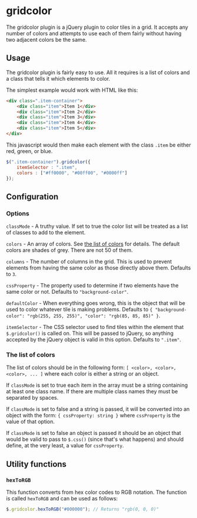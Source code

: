 # gridcolor

The gridcolor plugin is a jQuery plugin to color tiles in a grid. It accepts any number of colors and attempts to use each of them fairly without having two adjacent colors be the same.

## Usage

The gridcolor plugin is fairly easy to use. All it requires is a list of colors and a class that tells it which elements to color.

The simplest example would work with HTML like this:

```html
<div class=".item-container">
	<div class="item">Item 1</div>
	<div class="item">Item 2</div>
	<div class="item">Item 3</div>
	<div class="item">Item 4</div>
	<div class="item">Item 5</div>
</div>
```

This javascript would then make each element with the class `.item` be either red, green, or blue.

```javascript
$(".item-container").gridcolor({
	itemSelector : ".item",
	colors : ["#ff0000", "#00ff00", "#0000ff"]
});
```

## Configuration

### Options

`classMode` - A truthy value. If set to true the color list will be treated as a list of classes to add to the element.

`colors` - An array of colors. See [the list of colors](#the-list-of-colors) for details. The default colors are shades of grey. There are not 50 of them.

`columns` - The number of columns in the grid. This is used to prevent elements from having the same color as those directly above them. Defaults to `3`.

`cssProperty` - The property used to determine if two elements have the same color or not. Defaults to `"background-color"`.

`defaultColor` - When everything goes wrong, this is the object that will be used to color whatever tile is making problems. Defaults to `{ "background-color": "rgb(255, 255, 255)", "color": "rgb(85, 85, 85)" }`.

`itemSelector` - The CSS selector used to find tiles within the element that `$.gridcolor()` is called on. This will be passed to jQuery, so anything accepted by the jQuery object is valid in this option. Defaults to `".item"`.

### The list of colors

The list of colors should be in the following form: `[ <color>, <color>, <color>, ... ]` where each color is either a string or an object.

If `classMode` is set to true each item in the array must be a string containing at least one class name. If there are multiple class names they must be separated by spaces.

If `classMode` is set to false and a string is passed, it will be converted into an object with the form: `{ cssProperty: string }` where `cssProperty` is the value of that option.

If `classMode` is set to false an object is passed it should be an object that would be valid to pass to `$.css()` (since that's what happens) and should define, at the very least, a value for `cssProperty`.


## Utility functions

### `hexToRGB`

This function converts from hex color codes to RGB notation. The function is called `hexToRGB` and can be used as follows:

```javascript
$.gridcolor.hexToRGB("#000000"); // Returns "rgb(0, 0, 0)"
```